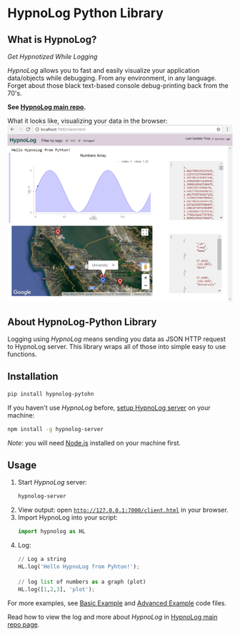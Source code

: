 HypnoLog Python Library
============================

## What is HypnoLog?
*Get Hypnotized While Logging*

*HypnoLog* allows you to fast and easily visualize your application data/objects while debugging. From any environment, in any language. Forget about those black text-based console debug-printing back from the 70's. 

**See [HypnoLog main repo](https://github.com/SimonLdj/hypnolog-server).**

What it looks like, visualizing your data in the browser:
![alt text](/doc/images/screenshot_hypnolog-python-example.png "HypnoLog UI screenshot")

## About HypnoLog-Python Library
Logging using *HypnoLog* means sending you data as JSON HTTP request to HypnoLog server. This library wraps all of those into simple easy to use functions.

## Installation
<!--TODO: write how to use python library-->

```bash
pip install hypnolog-pytohn
```

If you haven't use *HypnoLog* before, [setup HypnoLog server](https://github.com/SimonLdj/hypnolog-server#setup-hypnolog-server) on your machine:
```bash
npm install -g hypnolog-server
```
*Note:* you will need [Node.js](https://nodejs.org/en/) installed on your machine first.

## Usage
1. Start *HypnoLog* server:
    ```bash
    hypnolog-server
    ```
2. View output: open [`http://127.0.0.1:7000/client.html`](http://127.0.0.1:7000/client.html) in your browser.
3. Import HypnoLog into your script:
   ```python
   import hypnolog as HL
   ```
4. Log:
   ```python
   // Log a string
   HL.log('Hello HypnoLog from Pyhton!');

   // log list of numbers as a graph (plot)
   HL.log([1,2,3], 'plot');
   ```

For more examples, see [Basic Example](/examples.py) and [Advanced Example](advancedExamples.py) code files.

Read how to view the log and more about *HypnoLog* in [HypnoLog main repo page](https://github.com/SimonLdj/hypnolog-server).

